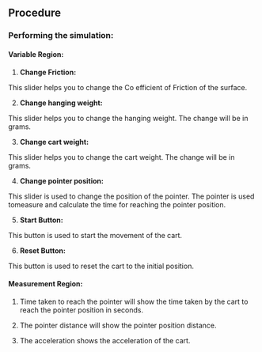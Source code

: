 ## Procedure


### Performing the simulation:
 

#### Variable Region:
1. **Change Friction:**

This slider helps you to change the Co efficient of Friction of the surface.

2. **Change hanging weight:**

This slider helps you to change the hanging weight. The change will be in grams.

3. **Change cart weight:**

This slider helps you to change the cart weight. The change will be in grams.

4. **Change pointer position:**

This slider is used to change the position of the pointer. The pointer is used tomeasure and calculate the time for reaching the pointer position.

5. **Start Button:**

This button is used to start the movement of the cart.

6. **Reset Button:**

This button is used to reset the cart to the initial position.

 

#### Measurement Region:
 

1. Time taken to reach the pointer will show the time taken by the cart to reach the pointer position in seconds.

2. The pointer distance will show the pointer position distance.

3. The acceleration shows the acceleration of the cart.
